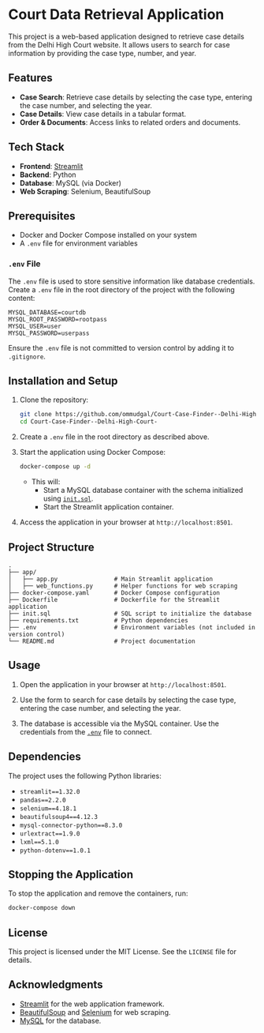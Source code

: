 # Court Data Retrieval Application

This project is a web-based application designed to retrieve case details from the Delhi High Court website. It allows users to search for case information by providing the case type, number, and year.

## Features

- **Case Search**: Retrieve case details by selecting the case type, entering the case number, and selecting the year.
- **Case Details**: View case details in a tabular format.
- **Order & Documents**: Access links to related orders and documents.

## Tech Stack

- **Frontend**: [Streamlit](https://streamlit.io/)
- **Backend**: Python
- **Database**: MySQL (via Docker)
- **Web Scraping**: Selenium, BeautifulSoup

## Prerequisites

- Docker and Docker Compose installed on your system
- A `.env` file for environment variables

### `.env` File

The `.env` file is used to store sensitive information like database credentials. Create a `.env` file in the root directory of the project with the following content:

```env
MYSQL_DATABASE=courtdb
MYSQL_ROOT_PASSWORD=rootpass
MYSQL_USER=user
MYSQL_PASSWORD=userpass
```

Ensure the `.env` file is not committed to version control by adding it to `.gitignore`.

## Installation and Setup

1. Clone the repository:
   ```bash
   git clone https://github.com/ommudgal/Court-Case-Finder--Delhi-High-Court-
   cd Court-Case-Finder--Delhi-High-Court-
   ```

2. Create a `.env` file in the root directory as described above.

3. Start the application using Docker Compose:
   ```bash
   docker-compose up -d
   ```

   - This will:
     - Start a MySQL database container with the schema initialized using [`init.sql`](init.sql ).
     - Start the Streamlit application container.

4. Access the application in your browser at `http://localhost:8501`.

## Project Structure

```
.
├── app/
│   ├── app.py                # Main Streamlit application
│   ├── web_functions.py      # Helper functions for web scraping
├── docker-compose.yaml       # Docker Compose configuration
├── Dockerfile                # Dockerfile for the Streamlit application
├── init.sql                  # SQL script to initialize the database
├── requirements.txt          # Python dependencies
├── .env                      # Environment variables (not included in version control)
└── README.md                 # Project documentation
```

## Usage

1. Open the application in your browser at `http://localhost:8501`.

2. Use the form to search for case details by selecting the case type, entering the case number, and selecting the year.

3. The database is accessible via the MySQL container. Use the credentials from the [`.env`](.env ) file to connect.

## Dependencies

The project uses the following Python libraries:

- `streamlit==1.32.0`
- `pandas==2.2.0`
- `selenium==4.18.1`
- `beautifulsoup4==4.12.3`
- `mysql-connector-python==8.3.0`
- `urlextract==1.9.0`
- `lxml==5.1.0`
- `python-dotenv==1.0.1`

## Stopping the Application

To stop the application and remove the containers, run:
```bash
docker-compose down
```

## License

This project is licensed under the MIT License. See the `LICENSE` file for details.

## Acknowledgments

- [Streamlit](https://streamlit.io/) for the web application framework.
- [BeautifulSoup](https://www.crummy.com/software/BeautifulSoup/) and [Selenium](https://www.selenium.dev/) for web scraping.
- [MySQL](https://www.mysql.com/) for the database.
